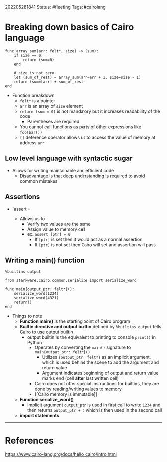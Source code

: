 202205281841
Status: #fleeting
Tags: #cairolang 

# Breaking down basics of Cairo language
```cairo
func array_sum(arr: felt*, size) -> (sum):
	if size == 0:
        return (sum=0)
    end

    # size is not zero.
    let (sum_of_rest) = array_sum(arr=arr + 1, size=size - 1)
    return (sum=[arr] + sum_of_rest)
end
```

- Function breakdown
	- `felt*` is a pointer 
	- `arr` is an array of `size` element
	- `return (sum = 0)`  is not mandatory but it increases readability of the code
		- Parentheses are required
	- You cannot call functions as parts of other expressions like `foo(bar())`
	- `[]` deference operator allows us to access the value of memory at address `arr` 

## Low level language with syntactic sugar
- Allows for writing maintainable and efficient code
	- Disadvantage is that deep understanding is required to avoid common mistakes



## Assertions
- `assert <expr0> = <expr1>
	- Allows us to
		- Verify two values are the same
		- Assign value to memory cell
		- ex. `assert [ptr] = 0`
			- If `[ptr]` is set then it would act as a normal assertion
			- If `[ptr]` is not set then Cairo will set and assertion will pass

## Writing a main() function
```cairo
%builtins output

from starkware.cairo.common.serialize import serialize_word

func main{output_ptr: felt*}():
	serialize_word(1234)
	serialize_word(4321)
	return()
end
```

- Things to note
	- **Function main()** is the starting point of Cairo program
	- **Builtin directive and output builtin** defined by `%builtins output` tells Cairo to use output builtin
		- output builtin is the equivalent to printing to console `print()` in Python
			- Operates by converting the `main()` signature to `main{output_ptr: felt*}()`
				- Utilizes `{output_ptr: felt*}` as an implicit argument, which is used behind the scene to add the argument and return value
				- Argument indicates beginning of output and return value marks end (cell **after** last written cell)
			- Cairo does not offer special instructions for builtins, they are done by reading/writing values to memory 
			- [[Cairo memory is immutable]]
	- **Function serialize_word()**
		- Implicit argument `output_ptr` is used in first call to write `1234` and then returns `output_ptr + 1` which is then used in the second call
	- **import statements**

---
# References
https://www.cairo-lang.org/docs/hello_cairo/intro.html
